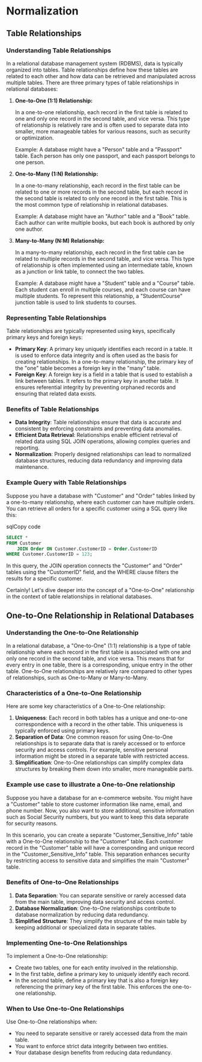 # Normalization

## Table Relationships

### Understanding Table Relationships

In a relational database management system (RDBMS), data is typically organized into tables. Table relationships define how these tables are related to each other and how data can be retrieved and manipulated across multiple tables. There are three primary types of table relationships in relational databases:

1. **One-to-One (1:1) Relationship:**

   In a one-to-one relationship, each record in the first table is related to one and only one record in the second table, and vice versa. This type of relationship is relatively rare and is often used to separate data into smaller, more manageable tables for various reasons, such as security or optimization.

   Example: A database might have a "Person" table and a "Passport" table. Each person has only one passport, and each passport belongs to one person.

2. **One-to-Many (1:N) Relationship:**

   In a one-to-many relationship, each record in the first table can be related to one or more records in the second table, but each record in the second table is related to only one record in the first table. This is the most common type of relationship in relational databases.

   Example: A database might have an "Author" table and a "Book" table. Each author can write multiple books, but each book is authored by only one author.

3. **Many-to-Many (N:M) Relationship:**

   In a many-to-many relationship, each record in the first table can be related to multiple records in the second table, and vice versa. This type of relationship is often implemented using an intermediate table, known as a junction or link table, to connect the two tables.

   Example: A database might have a "Student" table and a "Course" table. Each student can enroll in multiple courses, and each course can have multiple students. To represent this relationship, a "StudentCourse" junction table is used to link students to courses.

### Representing Table Relationships

Table relationships are typically represented using keys, specifically primary keys and foreign keys:

- **Primary Key**: A primary key uniquely identifies each record in a table. It is used to enforce data integrity and is often used as the basis for creating relationships. In a one-to-many relationship, the primary key of the "one" table becomes a foreign key in the "many" table.
- **Foreign Key**: A foreign key is a field in a table that is used to establish a link between tables. It refers to the primary key in another table. It ensures referential integrity by preventing orphaned records and ensuring that related data exists.

### Benefits of Table Relationships

- **Data Integrity**: Table relationships ensure that data is accurate and consistent by enforcing constraints and preventing data anomalies.
- **Efficient Data Retrieval**: Relationships enable efficient retrieval of related data using SQL JOIN operations, allowing complex queries and reporting.
- **Normalization**: Properly designed relationships can lead to normalized database structures, reducing data redundancy and improving data maintenance.

### Example Query with Table Relationships

Suppose you have a database with "Customer" and "Order" tables linked by a one-to-many relationship, where each customer can have multiple orders. You can retrieve all orders for a specific customer using a SQL query like this:

sqlCopy code

```sql
SELECT *
FROM Customer
    JOIN Order ON Customer.CustomerID = Order.CustomerID
WHERE Customer.CustomerID = 123;
```

In this query, the JOIN operation connects the "Customer" and "Order" tables using the "CustomerID" field, and the WHERE clause filters the results for a specific customer.

Certainly! Let's dive deeper into the concept of a "One-to-One" relationship in the context of table relationships in relational databases.

## One-to-One Relationship in Relational Databases

### Understanding the One-to-One Relationship

In a relational database, a "One-to-One" (1:1) relationship is a type of table relationship where each record in the first table is associated with one and only one record in the second table, and vice versa. This means that for every entry in one table, there is a corresponding, unique entry in the other table. One-to-One relationships are relatively rare compared to other types of relationships, such as One-to-Many or Many-to-Many.

### Characteristics of a One-to-One Relationship

Here are some key characteristics of a One-to-One relationship:

1. **Uniqueness**: Each record in both tables has a unique and one-to-one correspondence with a record in the other table. This uniqueness is typically enforced using primary keys.
2. **Separation of Data**: One common reason for using One-to-One relationships is to separate data that is rarely accessed or to enforce security and access controls. For example, sensitive personal information might be stored in a separate table with restricted access.
3. **Simplification**: One-to-One relationships can simplify complex data structures by breaking them down into smaller, more manageable parts.

### Example use case to illustrate a One-to-One relationship

Suppose you have a database for an e-commerce website. You might have a "Customer" table to store customer information like name, email, and phone number. Now, you also want to store additional, sensitive information such as Social Security numbers, but you want to keep this data separate for security reasons.

In this scenario, you can create a separate "Customer_Sensitive_Info" table with a One-to-One relationship to the "Customer" table. Each customer record in the "Customer" table will have a corresponding and unique record in the "Customer_Sensitive_Info" table. This separation enhances security by restricting access to sensitive data and simplifies the main "Customer" table.

### Benefits of One-to-One Relationships

1. **Data Separation**: You can separate sensitive or rarely accessed data from the main table, improving data security and access control.
2. **Database Normalization**: One-to-One relationships contribute to database normalization by reducing data redundancy.
3. **Simplified Structure**: They simplify the structure of the main table by keeping additional or specialized data in separate tables.

### Implementing One-to-One Relationships

To implement a One-to-One relationship:

- Create two tables, one for each entity involved in the relationship.
- In the first table, define a primary key to uniquely identify each record.
- In the second table, define a primary key that is also a foreign key referencing the primary key of the first table. This enforces the one-to-one relationship.

### When to Use One-to-One Relationships

Use One-to-One relationships when:

- You need to separate sensitive or rarely accessed data from the main table.
- You want to enforce strict data integrity between two entities.
- Your database design benefits from reducing data redundancy.

